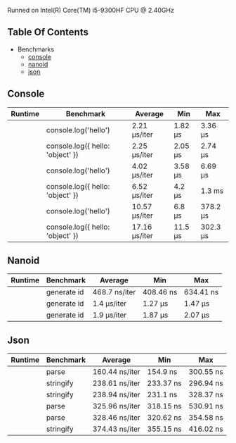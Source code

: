 Runned on Intel(R) Core(TM) i5-9300HF CPU @ 2.40GHz

## Table Of Contents

- Benchmarks
   - [console](#console)
   - [nanoid](#nanoid)
   - [json](#json)

## Console
| Runtime | Benchmark                        | Average       | Min     | Max      |
| ------- | -------------------------------- | ------------- | ------- | -------- |
|         | console.log('hello')             | 2.21 µs/iter  | 1.82 µs | 3.36 µs  |
|         | console.log({ hello: 'object' }) | 2.25 µs/iter  | 2.05 µs | 2.74 µs  |
|         | console.log('hello')             | 4.02 µs/iter  | 3.58 µs | 6.69 µs  |
|         | console.log({ hello: 'object' }) | 6.52 µs/iter  | 4.2 µs  | 1.3 ms   |
|         | console.log('hello')             | 10.57 µs/iter | 6.8 µs  | 378.2 µs |
|         | console.log({ hello: 'object' }) | 17.16 µs/iter | 11.5 µs | 302.3 µs |

## Nanoid
| Runtime | Benchmark   | Average       | Min       | Max       |
| ------- | ----------- | ------------- | --------- | --------- |
|         | generate id | 468.7 ns/iter | 408.46 ns | 634.41 ns |
|         | generate id | 1.4 µs/iter   | 1.27 µs   | 1.47 µs   |
|         | generate id | 1.9 µs/iter   | 1.87 µs   | 2.07 µs   |

## Json
| Runtime | Benchmark | Average        | Min       | Max       |
| ------- | --------- | -------------- | --------- | --------- |
|         | parse     | 160.44 ns/iter | 154.9 ns  | 300.55 ns |
|         | stringify | 238.61 ns/iter | 233.37 ns | 296.94 ns |
|         | stringify | 238.94 ns/iter | 231.1 ns  | 328.37 ns |
|         | parse     | 325.96 ns/iter | 318.15 ns | 530.91 ns |
|         | parse     | 328.46 ns/iter | 320.62 ns | 354.58 ns |
|         | stringify | 374.43 ns/iter | 355.15 ns | 416.02 ns |

